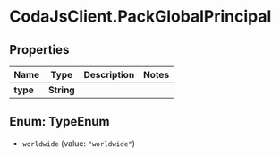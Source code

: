 # CodaJsClient.PackGlobalPrincipal

## Properties
Name | Type | Description | Notes
------------ | ------------- | ------------- | -------------
**type** | **String** |  | 

<a name="TypeEnum"></a>
## Enum: TypeEnum

* `worldwide` (value: `"worldwide"`)

